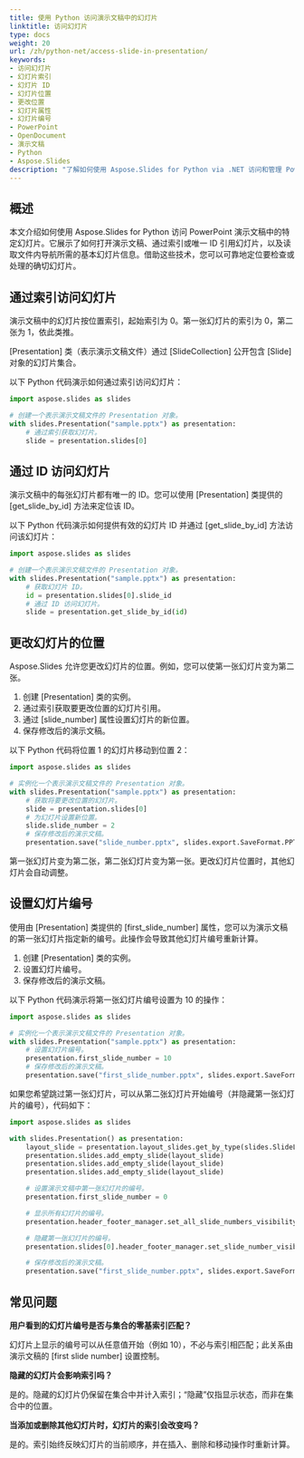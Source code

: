 ```yaml
---
title: 使用 Python 访问演示文稿中的幻灯片
linktitle: 访问幻灯片
type: docs
weight: 20
url: /zh/python-net/access-slide-in-presentation/
keywords:
- 访问幻灯片
- 幻灯片索引
- 幻灯片 ID
- 幻灯片位置
- 更改位置
- 幻灯片属性
- 幻灯片编号
- PowerPoint
- OpenDocument
- 演示文稿
- Python
- Aspose.Slides
description: "了解如何使用 Aspose.Slides for Python via .NET 访问和管理 PowerPoint 与 OpenDocument 演示文稿中的幻灯片。通过代码示例提升工作效率。"
---
```


## **概述**

本文介绍如何使用 Aspose.Slides for Python 访问 PowerPoint 演示文稿中的特定幻灯片。它展示了如何打开演示文稿、通过索引或唯一 ID 引用幻灯片，以及读取文件内导航所需的基本幻灯片信息。借助这些技术，您可以可靠地定位要检查或处理的确切幻灯片。

## **通过索引访问幻灯片**

演示文稿中的幻灯片按位置索引，起始索引为 0。第一张幻灯片的索引为 0，第二张为 1，依此类推。

[Presentation] 类（表示演示文稿文件）通过 [SlideCollection] 公开包含 [Slide] 对象的幻灯片集合。

以下 Python 代码演示如何通过索引访问幻灯片：

```python
import aspose.slides as slides

# 创建一个表示演示文稿文件的 Presentation 对象。
with slides.Presentation("sample.pptx") as presentation:
    # 通过索引获取幻灯片。
    slide = presentation.slides[0]
```

## **通过 ID 访问幻灯片**

演示文稿中的每张幻灯片都有唯一的 ID。您可以使用 [Presentation] 类提供的 [get_slide_by_id] 方法来定位该 ID。

以下 Python 代码演示如何提供有效的幻灯片 ID 并通过 [get_slide_by_id] 方法访问该幻灯片：

```python
import aspose.slides as slides

# 创建一个表示演示文稿文件的 Presentation 对象。
with slides.Presentation("sample.pptx") as presentation:
    # 获取幻灯片 ID。
    id = presentation.slides[0].slide_id
    # 通过 ID 访问幻灯片。
    slide = presentation.get_slide_by_id(id)
```

## **更改幻灯片的位置**

Aspose.Slides 允许您更改幻灯片的位置。例如，您可以使第一张幻灯片变为第二张。

1. 创建 [Presentation] 类的实例。
1. 通过索引获取要更改位置的幻灯片引用。
1. 通过 [slide_number] 属性设置幻灯片的新位置。
1. 保存修改后的演示文稿。

以下 Python 代码将位置 1 的幻灯片移动到位置 2：

```python
import aspose.slides as slides

# 实例化一个表示演示文稿文件的 Presentation 对象。
with slides.Presentation("sample.pptx") as presentation:
    # 获取将要更改位置的幻灯片。
    slide = presentation.slides[0]
    # 为幻灯片设置新位置。
    slide.slide_number = 2
    # 保存修改后的演示文稿。
    presentation.save("slide_number.pptx", slides.export.SaveFormat.PPTX)
```

第一张幻灯片变为第二张，第二张幻灯片变为第一张。更改幻灯片位置时，其他幻灯片会自动调整。

## **设置幻灯片编号**

使用由 [Presentation] 类提供的 [first_slide_number] 属性，您可以为演示文稿的第一张幻灯片指定新的编号。此操作会导致其他幻灯片编号重新计算。

1. 创建 [Presentation] 类的实例。
1. 设置幻灯片编号。
1. 保存修改后的演示文稿。

以下 Python 代码演示将第一张幻灯片编号设置为 10 的操作：

```python
import aspose.slides as slides

# 实例化一个表示演示文稿文件的 Presentation 对象。
with slides.Presentation("sample.pptx") as presentation:
    # 设置幻灯片编号。
    presentation.first_slide_number = 10
    # 保存修改后的演示文稿。
    presentation.save("first_slide_number.pptx", slides.export.SaveFormat.PPTX)
```

如果您希望跳过第一张幻灯片，可以从第二张幻灯片开始编号（并隐藏第一张幻灯片的编号），代码如下：

```python
import aspose.slides as slides

with slides.Presentation() as presentation:
    layout_slide = presentation.layout_slides.get_by_type(slides.SlideLayoutType.BLANK)
    presentation.slides.add_empty_slide(layout_slide)
    presentation.slides.add_empty_slide(layout_slide)
    presentation.slides.add_empty_slide(layout_slide)

    # 设置演示文稿中第一张幻灯片的编号。
    presentation.first_slide_number = 0

    # 显示所有幻灯片的编号。
    presentation.header_footer_manager.set_all_slide_numbers_visibility(True)

    # 隐藏第一张幻灯片的编号。
    presentation.slides[0].header_footer_manager.set_slide_number_visibility(False)

    # 保存修改后的演示文稿。
    presentation.save("first_slide_number.pptx", slides.export.SaveFormat.PPTX)
```

## **常见问题**

**用户看到的幻灯片编号是否与集合的零基索引匹配？**

幻灯片上显示的编号可以从任意值开始（例如 10），不必与索引相匹配；此关系由演示文稿的 [first slide number] 设置控制。

**隐藏的幻灯片会影响索引吗？**

是的。隐藏的幻灯片仍保留在集合中并计入索引；“隐藏”仅指显示状态，而非在集合中的位置。

**当添加或删除其他幻灯片时，幻灯片的索引会改变吗？**

是的。索引始终反映幻灯片的当前顺序，并在插入、删除和移动操作时重新计算。
